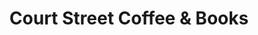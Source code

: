 ---
title: "Court Street Coffee & Books"
url: /brooklyn/court-street-coffee-und-books/
shop: Bücher
---